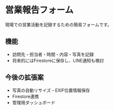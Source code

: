 # 営業報告フォーム

現場での営業活動を記録するための簡易フォームです。

## 機能
- 訪問先・担当者・時間・内容・写真を記録
- 将来的にはFirestoreに保存し、LINE通知も検討

## 今後の拡張案
- 写真の自動リサイズ・EXIF位置情報保存
- Firestore連携
- 管理用ダッシュボード
